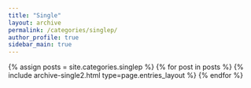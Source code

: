 ```yaml
---
title: "Single"
layout: archive
permalink: /categories/singlep/
author_profile: true
sidebar_main: true
---
```



{% assign posts = site.categories.singlep %}
{% for post in posts %} {% include archive-single2.html type=page.entries_layout %} {% endfor %}